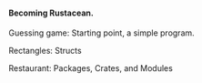 #### Becoming Rustacean.

Guessing game: Starting point, a simple program.

Rectangles: Structs

Restaurant: Packages, Crates, and Modules
